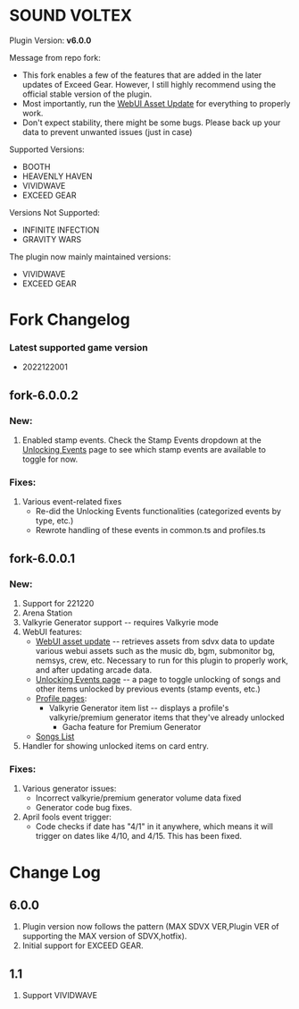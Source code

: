 # SOUND VOLTEX

Plugin Version: **v6.0.0**

Message from repo fork:

- This fork enables a few of the features that are added in the later updates of Exceed Gear. However, I still highly recommend using the official stable version of the plugin. 
- Most importantly, run the [WebUI Asset Update](/plugin/sdvx@asphyxia/update%20webui%20assets) for everything to properly work.
- Don't expect stability, there might be some bugs. Please back up your data to prevent unwanted issues (just in case)

Supported Versions:

- BOOTH
- HEAVENLY HAVEN
- VIVIDWAVE
- EXCEED GEAR

Versions Not Supported:

- INFINITE INFECTION
- GRAVITY WARS

The plugin now mainly maintained versions:

- VIVIDWAVE
- EXCEED GEAR

Fork Changelog
===========
### Latest supported game version
- 2022122001

## fork-6.0.0.2

### New:

1. Enabled stamp events. Check the Stamp Events dropdown at the [Unlocking Events](/plugin/sdvx@asphyxia/unlocking%20events) page to see which stamp events are available to toggle for now.

### Fixes:

1. Various event-related fixes
	- Re-did the Unlocking Events functionalities (categorized events by type, etc.)
	- Rewrote handling of these events in common.ts and profiles.ts

## fork-6.0.0.1

### New:

1. Support for 221220
2. Arena Station
3. Valkyrie Generator support -- requires Valkyrie mode
4. WebUI features:
	- [WebUI asset update](/plugin/sdvx@asphyxia/update%20webui%20assets) -- retrieves assets from sdvx data to update various webui assets such as the music db, bgm, submonitor bg, nemsys, crew, etc. Necessary to run for this plugin to properly work, and after updating arcade data.
	- [Unlocking Events page](/plugin/sdvx@asphyxia/unlocking%20events) -- a page to toggle unlocking of songs and other items unlocked by previous events (stamp events, etc.) 
	- [Profile pages](/plugin/sdvx@asphyxia/profiles):
		- Valkyrie Generator item list -- displays a profile's valkyrie/premium generator items that they've already unlocked
			- Gacha feature for Premium Generator
	- [Songs List](/plugin/sdvx@asphyxia/songs%20list) 
5. Handler for showing unlocked items on card entry.

### Fixes:

1. Various generator issues:
	- Incorrect valkyrie/premium generator volume data fixed
	- Generator code bug fixes.
2. April fools event trigger:
	- Code checks if date has "4/1" in it anywhere, which means it will trigger on dates like 4/10, and 4/15. This has been fixed.

Change Log
===========

## 6.0.0

1. Plugin version now follows the pattern (MAX SDVX VER,Plugin VER of supporting the MAX version of SDVX,hotfix).
2. Initial support for EXCEED GEAR.

## 1.1

1. Support VIVIDWAVE